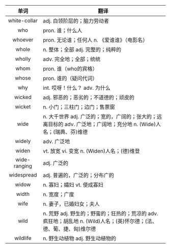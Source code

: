 |单词|翻译  |
|:--:|--| 
|	white-collar  		|		adj. 白领阶层的；脑力劳动者	|		
|	who  		|		pron. 谁；什么人	|		
|	whoever  		|		pron. 无论谁；任何人 n. 《爱谁谁》（电影名）	|		
|	whole  		|		n. 整体；全部 adj. 完整的；纯粹的	|		
|	wholly  		|		adv. 完全地；全部；统统	|		
|	whom  		|		pron. 谁（who的宾格）	|		
|	whose  		|		pron. 谁的（疑问代词）	|		
|	why  		|		int. 哎呀！什么？ adv. 为什么	|		
|	wicked  		|		adj. 邪恶的；恶劣的；不道德的；顽皮的	|		
|	wicket  		|		n. 小门；三柱门；边门；售票窗	|		
|	wide  		|		n. 大千世界 adj. 广泛的；宽的，广阔的；张大的；远离目标的 adv. 广泛地；广阔地；充分地 n. (Wide)人名；(瑞典、芬)维德	|		
|	widely  		|		adv. 广泛地	|		
|	widen  		|		vt. 放宽 vi. 变宽 n. (Widen)人名；(德)维登	|		
|	wide-ranging  		|		adj. 广泛的	|		
|	widespread  		|		adj. 普遍的，广泛的；分布广的	|		
|	widow  		|		n. 寡妇；孀妇 vt. 使成寡妇	|		
|	width  		|		n. 宽度；广度	|		
|	wife  		|		n. 妻子，已婚妇女；夫人	|		
|	wild  		|		n. 荒野 adj. 野生的；野蛮的；狂热的；荒凉的 adv. 疯狂地；胡乱地 n. (Wild)人名；(英)怀尔德；(法、德、葡、捷、匈)维尔德	|		
|	wildlife  		|		n. 野生动植物 adj. 野生动植物的	|		

